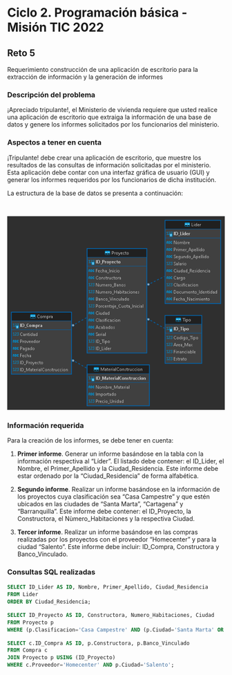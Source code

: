 # Ciclo 2. Programación básica - Misión TIC 2022

## Reto 5

Requerimiento construcción de una aplicación de escritorio para la extracción de información y la generación de informes

### Descripción del problema

¡Apreciado tripulante!, el Ministerio de vivienda requiere que usted realice una aplicación de escritorio que extraiga la información de una base de datos y genere los informes solicitados por los funcionarios del ministerio.

### Aspectos a tener en cuenta

¡Tripulante! debe crear una aplicación de escritorio, que muestre los resultados de las consultas de información solicitadas por el ministerio. Esta aplicación debe contar con una interfaz gráfica de usuario (GUI) y generar los informes requeridos por los funcionarios de dicha institución.

La estructura de la base de datos se presenta a continuación:

<br>
<p align="center">
  <img src="ProyectoConstruccion.png" alt="Imagen de la base de datos del proyecto de construcción">
</p>

### Información requerida

Para la creación de los informes, se debe tener en cuenta:

1. **Primer informe**. Generar un informe basándose en la tabla con la información respectiva al “Líder”. El listado debe contener: el ID_Lider, el Nombre, el Primer_Apellido y la Ciudad_Residencia. Este informe debe estar ordenado por la “Ciudad_Residencia” de forma alfabética.

2. **Segundo informe**. Realizar un informe basándose en la información de los proyectos cuya clasificación sea “Casa Campestre” y que estén ubicados en las ciudades de “Santa Marta”, “Cartagena” y “Barranquilla”. Este informe debe contener: el ID_Proyecto, la Constructora, el Nùmero_Habitaciones y la respectiva Ciudad.

3. **Tercer informe**. Realizar un informe basándose en las compras realizadas por los proyectos con el proveedor “Homecenter” y para la ciudad “Salento”. Este informe debe incluir: ID_Compra, Constructora y Banco_Vinculado.

### Consultas SQL realizadas

``` sql
SELECT ID_Lider AS ID, Nombre, Primer_Apellido, Ciudad_Residencia
FROM Lider
ORDER BY Ciudad_Residencia;
```

``` sql
SELECT ID_Proyecto AS ID, Constructora, Numero_Habitaciones, Ciudad
FROM Proyecto p 
WHERE (p.Clasificacion='Casa Campestre' AND (p.Ciudad='Santa Marta' OR p.Ciudad='Cartagena' OR p.Ciudad='Barranquilla'));
```

``` sql
SELECT c.ID_Compra AS ID, p.Constructora, p.Banco_Vinculado 
FROM Compra c
JOIN Proyecto p USING (ID_Proyecto)
WHERE c.Proveedor='Homecenter' AND p.Ciudad='Salento';
```
